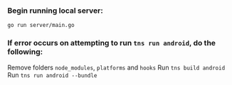 ### Begin running local server:
`go run server/main.go`

### If error occurs on attempting to run `tns run android`, do the following:
Remove folders `node_modules`, `platforms` and `hooks`
Run `tns build android`
Run `tns run android --bundle`
